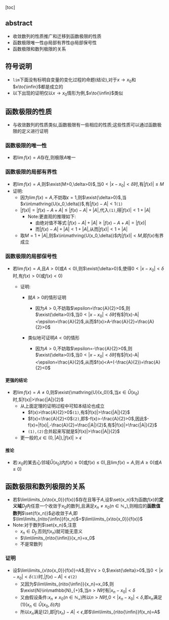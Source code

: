 [toc]



## abstract

- 收敛数列的性质推广和迁移到函数极限的性质
- 函数极限唯一性@局部有界性@局部保号性
- 函数极限和数列极限的关系

## 符号说明

- `lim`下面没有标明自变量的变化过程的命题(结论),对于$x\to{x_0}$和$x\to{\infin}$都是成立的
- 以下出现的证明仅以$x\to{x_0}$情形为例,$x\to{\infin}$类似
## 函数极限的性质

- 与收敛数列的性质类似,函数极限有一些相应的性质;这些性质可以通过函数极限的定义进行证明




### 函数极限的唯一性

- 若$\lim\limits{f(x)}=A$存在,则极限$A$唯一

### 函数极限的局部有界性

- 若$\lim\limits{f(x)}=A$,则$\exist{M>0,\delta>0}$,当$0<|x-x_0|<\delta$时,有$|f(x)|\leqslant{M}$
- 证明:
  - 因为$\lim\limits{f(x)}=A$,不妨取$\epsilon=1$,则$\exist{\delta>0}$,当$x\in\mathring{U(x_0,\delta)}$,有$|f(x)-A|<1$`(1)`
  - $|f(x)|=|f(x)-A+A|\leqslant{|f(x)-A|+|A|}$,代入`(1)`,得$|f(x)|<1+|A|$
    - Note:更直观的推理如下:
      - 由绝对值不等式:$|f(x)-A|+|A|\geqslant{|f(x)-A+A|}=|f(x)|$
      - 而$|f(x)-A|+|A|<1+|A|$,从而$|f(x)|<1+|A|$
  - 取$M=1+|A|$,则$x\in\mathring{U(x_0,\delta)}$内$|f(x)|<M$,即$f(x)$有界成立

### 函数极限的局部保号性

- 若$\lim\limits{f(x)}=A$,且$A>0$(或$A<0$),则$\exist{\delta>0}$,使得$0<|x-x_0|<\delta$时,有$f(x)>0$(或$f(x)<0$)

  - 证明:

    - 就$A>0$的情形证明

      - 因为$A>0$,不妨取$\epsilon=\frac{A}{2}>0$,则$\exist{\delta>0}$,当$0<|x-x_0|<\delta$时有$|f(x)-A|<\epsilon=\frac{A}{2}$,从而$f(x)>A-\frac{A}{2}=\frac{A}{2}>0$

    - 类似地可证明$A<0$的情形

      - 因为$A>0$,不妨取$\epsilon=-\frac{A}{2}>0$,则$\exist{\delta>0}$,当$0<|x-x_0|<\delta$时有$|f(x)-A|<\epsilon=\frac{A}{2}$,从而$f(x)<A+(-\frac{A}{2})=\frac{A}{2}<0$

        

#### 更强的结论

- 若$\lim\limits{f(x)}=A\neq{0}$,则$\exist{\mathring{U}(x_0)}$,当$x\in{\mathring{U}(x_0)}$时,$|f(x)|>\frac{|A|}{2}$
  - 从上面定理的证明过程中可知本结论也成立
    - $f(x)>\frac{A}{2}>0$`(1)`,有$|f(x)|>\frac{|A|}{2}$
    - $f(x)<\frac{A}{2}<0$`(2)`,即$-f(x)>-\frac{A}{2}>0$,因此$-f(x)=|f(x)|,-\frac{A}{2}=\frac{|A|}{2}$,有$|f(x)|>\frac{|A|}{2}$
    - `(1),(2)`合并起来写就是$|f(x)|>\frac{|A|}{2}$
  - 更一般的,$\epsilon\in(0,|A|)$,$|f(x)|>\epsilon$

#### 推论

- 若:$x_0$的某去心邻域$\mathring{U}(x_0)$内$f(x)\geqslant{0}$(或$f(x)\leqslant{0}$),且$\lim{f(x)}=A$,则:$A\geqslant{0}$(或$A\leqslant{0}$)

## 函数极限和数列极限的关系

- 若$\lim\limits_{x\to{x_0}}{f(x)}$存在且等于$A$,设$\set{x_n}$为函数$f(x)$的**定义域**$D_f$内任意一个收敛于$x_0$的数列,且满足$x_n\neq{x_0}(n\in{\mathbb{N}_{+}})$,则相应的**函数值数列**$\set{f(x_n)}$必收敛于$A$,即$\lim\limits_{n\to{\infin}}f(x_n)$=$\lim\limits_{x\to{x_0}}{f(x)}$
- Note:对于数列$\set{x_n}$,注意
  - $x_n\in{D_f}$,否则$f(x_n)$就可能无意义
  - $\lim\limits_{n\to{\infin}}{x_n}=x_0$
  - 不是常数列

### 证明

- 设$\lim\limits_{x\to{x_0}}{f(x)}=A$,则$\forall{\epsilon>0}$,$\exist{\delta}>0$,当$0<|x-x_0|<\delta$`(1)`时,$|f(x)-A|<\epsilon$`(2)`
  - 又因为$\lim\limits_{n\to{\infin}}{x_n}=x_0$,则$\exist{N}\in\mathbb{N}_{+}$,当$n>N$时有$|x_n-x_0|<\delta$
  - 又由假设条件:$x_n\neq{x_0}(n\in{\mathbb{N}_{+}})$所以$n>N$时,$0<|x_n-x_0|<\delta$,即$x_n$满足(1)($x_n\in\mathring{U}(x_0,\delta)$内)
  - 所以$x_n$满足(2),即$|f(x_n)-A|<\epsilon$,即$\lim\limits_{n\to{\infin}}f(x_n)=A$